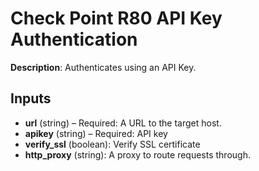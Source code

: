 # Check Point R80 API Key Authentication

**Description**: Authenticates using an API Key.

## Inputs

- **url** (string) – Required: A URL to the target host.
- **apikey** (string) – Required: API key
- **verify_ssl** (boolean): Verify SSL certificate
- **http_proxy** (string): A proxy to route requests through.